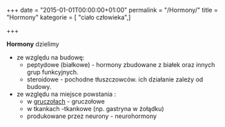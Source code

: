 +++
date = "2015-01-01T00:00:00+01:00"
permalink = "/Hormony/"
title = "Hormony"
kategorie = [ "ciało człowieka",]

+++

**Hormony** dzielimy

-   ze względu na budowę:
    -   peptydowe (białkowe) - hormony zbudowane z białek oraz innych grup funkcyjnych.
    -   steroidowe - pochodne tłuszczowców. ich działanie zależy od budowy.
-   ze względu na miejsce powstania :
    -   w [gruczołach](/atopedia/Gruczoł_dokrewny "wikilink") - gruczołowe
    -   w tkankach -tkankowe (np. gastryna w żołądku)
    -   produkowane przez neurony - neurohormony
